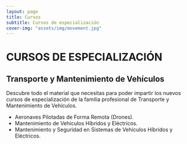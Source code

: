 ```yaml
---
layout: page
title: Cursos
subtitle: Cursos de especialización
cover-img: "assets/img/movement.jpg"
---
```


# CURSOS DE ESPECIALIZACIÓN
## Transporte y Mantenimiento de Vehículos

Descubre todo el material que necesitas para poder impartir los nuevos cursos de especialización de la familia profesional de Transporte y Mantenimiento de Vehículos.
- Aeronaves Pilotadas de Forma Remota (Drones).
- Mantenimiento de Vehículos Híbridos y Eléctricos.
- Mantenimiento y Seguridad en Sistemas de Vehículos Híbridos y Eléctricos.
